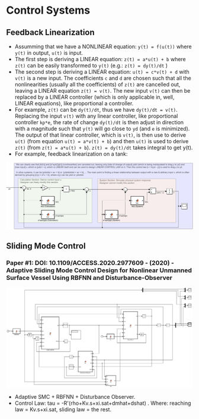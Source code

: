 # Control Systems

## Feedback Linearization
* Assumming that we have a NONLINEAR equation: `y(t) = f(u(t))` where `y(t)` in output, `u(t)` is input.
* The first step is deriving a LINEAR equation: `z(t) = a*u(t) + b` where `z(t)` can be easily transformed to `y(t)` (e.g.: `z(t) = dy(t)/dt` )
* The second step is deriving a LINEAR equation: `u(t) = c*v(t) + d` with `v(t)` is a new input. The coefficients `c` and `d` are chosen such that all the nonlinearities (usually all the coefficients) of `z(t)` are cancelled out, leaving a LINEAR equation `z(t) = v(t)`. The new input `v(t)` can then be replaced by a LINEAR controller (which is only applicable in, well, LINEAR equations), like proportional a controller. 
* For example, `z(t)` can be `dy(t)/dt`, thus we have `dy(t)/dt = v(t)`. Replacing the input `v(t)` with any linear controller, like proportional controller `kp*e`, the rate of change `dy(t)/dt` is then adjust in direction with a magnitude such that `y(t)` will go close to `yd` (and `e` is minimized). The output of that linear controller, which is `v(t)`, is then use to derive `u(t)` (from equation `u(t) = a*v(t) + b`) and then `u(t)` is used to derive `z(t)` (from `z(t) = a*u(t) + b`). `z(t) = dy(t)/dt` takes integral to get y(t).
* For example, feedback linearization on a tank:


<p align="center">
  <img  src="images/fb_lin_tank.png">
</p>

## Sliding Mode Control

### Paper #1: DOI: 10.1109/ACCESS.2020.2977609 - (2020) - Adaptive Sliding Mode Control Design for Nonlinear Unmanned Surface Vessel Using RBFNN and Disturbance-Observer
<p align="center">
  <img  src="images/cybershipII_nonlin_ASMC_RBFNN_1.png">
</p>

* Adaptive SMC + RBFNN + Disturbance Observer.
* Control Law: tau = -R'(rho+Kv.s+xi.sat+dmhat+dshat) . Where: reaching law = Kv.s+xi.sat, sliding law = the rest.




